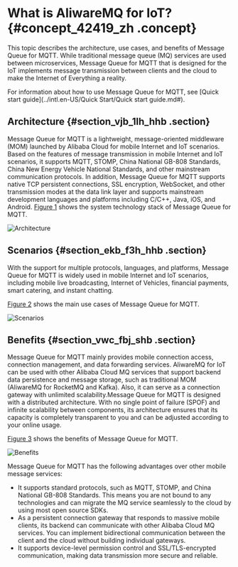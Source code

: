 # What is AliwareMQ for IoT? {#concept_42419_zh .concept}

This topic describes the architecture, use cases, and benefits of Message Queue for MQTT. While traditional message queue \(MQ\) services are used between microservices, Message Queue for MQTT that is designed for the IoT implements message transmission between clients and the cloud to make the Internet of Everything a reality.

For information about how to use Message Queue for MQTT, see [Quick start guide](../intl.en-US/Quick Start/Quick start guide.md#).

## Architecture {#section_vjb_1lh_hhb .section}

Message Queue for MQTT is a lightweight, message-oriented middleware \(MOM\) launched by Alibaba Cloud for mobile Internet and IoT scenarios. Based on the features of message transmission in mobile Internet and IoT scenarios, it supports MQTT, STOMP, China National GB-808 Standards, China New Energy Vehicle National Standards, and other mainstream communication protocols. In addition, Message Queue for MQTT supports native TCP persistent connections, SSL encryption, WebSocket, and other transmission modes at the data link layer and supports mainstream development languages and platforms including C/C++, Java, iOS, and Android. [Figure 1](#fig_tny_xjh_hhb) shows the system technology stack of Message Queue for MQTT.

![](images/42260_en-US.png "Architecture")

## Scenarios {#section_ekb_f3h_hhb .section}

With the support for multiple protocols, languages, and platforms, Message Queue for MQTT is widely used in mobile Internet and IoT scenarios, including mobile live broadcasting, Internet of Vehicles, financial payments, smart catering, and instant chatting.

[Figure 2](#fig_yvq_4kh_hhb) shows the main use cases of Message Queue for MQTT.

![](images/42264_en-US.png "Scenarios")

## Benefits {#section_vwc_fbj_shb .section}

Message Queue for MQTT mainly provides mobile connection access, connection management, and data forwarding services. AliwareMQ for IoT can be used with other Alibaba Cloud MQ services that support backend data persistence and message storage, such as traditional MOM \(AliwareMQ for RocketMQ and Kafka\). Also, it can serve as a connection gateway with unlimited scalability.Message Queue for MQTT is designed with a distributed architecture. With no single point of failure \(SPOF\) and infinite scalability between components, its architecture ensures that its capacity is completely transparent to you and can be adjusted according to your online usage.

[Figure 3](#fig_vnq_rkh_hhb) shows the benefits of Message Queue for MQTT.

![](images/42265_en-US.png "Benefits")

Message Queue for MQTT has the following advantages over other mobile message services:

-   It supports standard protocols, such as MQTT, STOMP, and China National GB-808 Standards. This means you are not bound to any technologies and can migrate the MQ service seamlessly to the cloud by using most open source SDKs.
-   As a persistent connection gateway that responds to massive mobile clients, its backend can communicate with other Alibaba Cloud MQ services. You can implement bidirectional communication between the client and the cloud without building individual gateways.
-   It supports device-level permission control and SSL/TLS-encrypted communication, making data transmission more secure and reliable.

